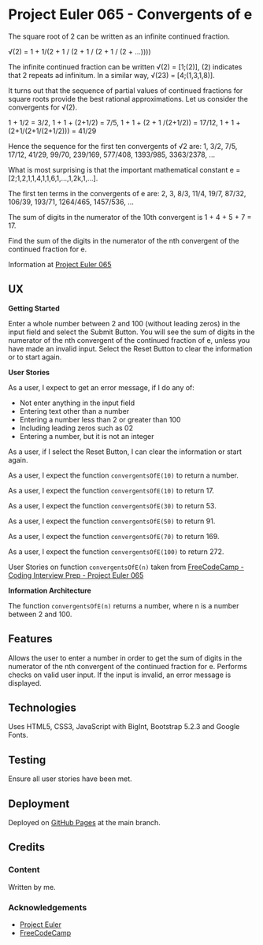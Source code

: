 # Project Euler 065 - Convergents of e

The square root of 2 can be written as an infinite continued fraction.

&radic;(2) = 1 + 1/(2 + 1 / (2 + 1 / (2 + 1 / (2 + ...))))

The infinite continued fraction can be written &radic;(2) = [1;(2)], (2) indicates
that 2 repeats ad infinitum.  In a similar way, &radic;(23) = [4;(1,3,1,8)].

It turns out that the sequence of partial values of continued fractions for square roots provide the best rational approximations.  Let us consider the convergents for &radic;(2).

1 + 1/2 = 3/2, 1 + 1 + (2+1/2) = 7/5, 1 + 1 + (2 + 1 /(2+1/2)) = 17/12, 1 + 1 + (2+1/(2+1/(2+1/2))) = 41/29

Hence the sequence for the first ten convergents of &radic;2 are:
1, 3/2, 7/5, 17/12, 41/29, 99/70, 239/169, 577/408, 1393/985, 3363/2378, ...

What is most surprising is that the important mathematical constant
e = [2;1,2,1,1,4,1,1,6,1,...,1,2k,1,...].

The first ten terms in the convergents of e are:
2, 3, 8/3, 11/4, 19/7, 87/32, 106/39, 193/71, 1264/465, 1457/536, ...

The sum of digits in the numerator of the 10th convergent is 1 + 4 + 5 + 7 = 17.

Find the sum of the digits in the numerator of the nth convergent of the continued fraction for e.

Information at [Project Euler 065](https://projecteuler.net/problem=65)

## UX

**Getting Started**

Enter a whole number between 2 and 100 (without leading zeros) in the input field and select the Submit Button.  You will see the sum of digits in the numerator of the nth convergent of the continued fraction of e, unless you have made an invalid input.  Select the Reset Button to clear the information or to start again.

**User Stories**

As a user, I expect to get an error message, if I do any of:

- Not enter anything in the input field
- Entering text other than a number
- Entering a number less than 2 or greater than 100
- Including leading zeros such as 02
- Entering a number, but it is not an integer

As a user, if I select the Reset Button, I can clear the information or start again.

As a user, I expect the function `convergentsOfE(10)` to return a number.

As a user, I expect the function `convergentsOfE(10)` to return 17.

As a user, I expect the function `convergentsOfE(30)` to return 53.

As a user, I expect the function `convergentsOfE(50)` to return 91.

As a user, I expect the function `convergentsOfE(70)` to return 169.

As a user, I expect the function `convergentsOfE(100)` to return 272.

User Stories on function `convergentsOfE(n)` taken from [FreeCodeCamp - Coding Interview Prep - Project Euler 065](https://www.freecodecamp.org/learn/coding-interview-prep/project-euler/problem-65-convergents-of-e)

**Information Architecture**

The function `convergentsOfE(n)` returns a number, where n is a number between 2 and 100.

## Features

Allows the user to enter a number in order to get the sum of digits in the numerator of the nth convergent of the continued fraction for e.  Performs checks on valid user input.  If the input is invalid, an error message is displayed.

## Technologies

Uses HTML5, CSS3, JavaScript with BigInt, Bootstrap 5.2.3 and Google Fonts.

## Testing

Ensure all user stories have been met.

## Deployment

Deployed on [GitHub Pages](https://derektypist.github.io/project-euler-065) at the main branch.

## Credits

### Content

Written by me.

### Acknowledgements

- [Project Euler](https://projecteuler.net)
- [FreeCodeCamp](https://www.freecodecamp.org)